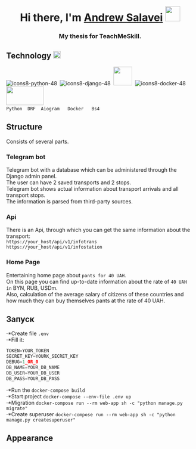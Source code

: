 <h1 align="center"> Hi there, I'm <a href="http://linkedin.com/in/andrewsalavei/" target="_blank">Andrew Salavei</a> 
<img src="https://github.com/blackcater/blackcater/raw/main/images/Hi.gif" width="40" height="40"/></h1>
<h3 align="center">My thesis for TeachMeSkill.</h3>



## Technology <img src="https://user-images.githubusercontent.com/15955132/214321830-f3ccbde2-954e-4751-bdd3-c75ac96a8a0d.png" width="20" height="20">  
  

![icons8-python-48](https://user-images.githubusercontent.com/15955132/214317185-5e615db0-3bfd-4b32-8622-7bb0ea674c05.png)&nbsp;
![icons8-django-48](https://user-images.githubusercontent.com/15955132/214319364-ae374fbf-3081-4381-bd4a-c3f39540d1d9.png)&nbsp;
<img src="https://user-images.githubusercontent.com/15955132/214318930-b6ccf95f-7704-4a54-962b-0f0c93d10245.png" width="50" height="50">&nbsp;
![icons8-docker-48](https://user-images.githubusercontent.com/15955132/214317222-a7e07749-425f-42f3-b0a6-4478d7ab68ec.png)&nbsp;
<img src="https://user-images.githubusercontent.com/15955132/214320602-1511e829-c307-4cc8-8425-b5b4b9b0fbf9.png" width="100" height="50">&nbsp;  
```Python  DRF  Aiogram   Docker   Bs4   ```  
 
## Structure
Consists of several parts.  

### Telegram bot
Telegram bot with a database which can be administered through the Django admin panel.  
The user can have 2 saved transports and 2 stops.  
Telegram bot shows actual information about transport arrivals and all transport stops.  
The information is parsed from third-party sources.   

### Api
There is an Api, through which you can get the same information about the transport:  
`` https://your_host/api/v1/infotrans ``    
`` https://your_host/api/v1/infostation ``    

### Home Page
Entertaining home page about ``pants for 40 UAH``.  
On this page you can find up-to-date information about the rate of ` 40 UAH in ` BYN, RUB, USDm.  
Also, calculation of the average salary of citizens of these countries and how much they can buy themselves pants at the rate of 40 UAH. 
  
## Запуск

⋅*Create file `.env`  
⋅*Fill it:  
```ts
TOKEN=YOUR_TOKEN   
SECRET_KEY=YOURK_SECRET_KEY  
DEBUG=1_OR_0  
DB_NAME=YOUR_DB_NAME   
DB_USER=YOUR_DB_USER  
DB_PASS=YOUR_DB_PASS
```   
⋅*Run the `docker-compose build`   
⋅*Start project `docker-compose --env-file .env up`   
⋅*Migration `docker-compose run --rm web-app sh -c "python manage.py migrate"`  
⋅*Create superuser `docker-compose run --rm web-app sh -c "python manage.py createsuperuser"`  

## Appearance

